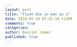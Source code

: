 ```yaml
---
layout: post
title: "flush dns in mac os x"
date: 2016-02-24 07:41:24 +1100
comments: true
categories: 
author: Danijel James
published: true
---
```

